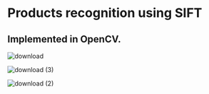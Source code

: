 # Products recognition using SIFT
## Implemented in OpenCV.

![download](https://user-images.githubusercontent.com/40145410/70458898-c3898e80-1abb-11ea-8aab-854f58a6be2c.png)

![download (3)](https://user-images.githubusercontent.com/40145410/70458913-c8e6d900-1abb-11ea-834a-45a50afda717.png)

![download (2)](https://user-images.githubusercontent.com/40145410/70458914-ca180600-1abb-11ea-8e1a-8cd52f86f578.png)

